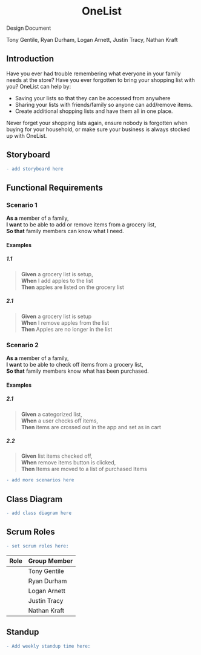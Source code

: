<h1 align="center">OneList</h1>


Design Document  

Tony Gentile, Ryan Durham, Logan Arnett, Justin Tracy, Nathan Kraft

## Introduction 

Have you ever had trouble remembering what everyone in your family needs at the store? Have you ever forgotten to bring your shopping list with you? OneList can help by:

-	Saving your lists so that they can be accessed from anywhere
-	Sharing your lists with friends/family so anyone can add/remove items.
-	Create additional shopping lists and have them all in one place.

Never forget your shopping lists again, ensure nobody is forgotten when buying for your household, or make sure your business is always stocked up with OneList.

## Storyboard

```diff
- add storyboard here
```

## Functional Requirements

### Scenario 1

**As a** member of a family,  
**I want** to be able to add or remove items from a grocery list,  
**So that** family members can know what I need.

#### Examples

##### 1.1
> **Given** a grocery list is setup,  
  **When** I add apples to the list  
  **Then** apples are listed on the grocery list

##### 2.1
> **Given** a grocery list is setup  
  **When** I remove apples from the list  
  **Then** Apples are no longer in the list
  
### Scenario 2

**As a** member of a family,  
**I want** to be able to check off items from a grocery list,  
**So that** family members know what has been purchased.

#### Examples

##### 2.1
> **Given** a categorized list,  
  **When** a user checks off items,  
  **Then** items are crossed out in the app and set as in cart

##### 2.2
> **Given** list items checked off,  
  **When** remove items button is clicked,  
  **Then** Items are moved to a list of purchased Items

```diff
- add more scenarios here
```

## Class Diagram

```diff
- add class diagram here
```

## Scrum Roles

```diff
- set scrum roles here:
```

| Role | Group Member |
|-|-|
|  | Tony Gentile |
|  | Ryan Durham |
|  | Logan Arnett |
|  | Justin Tracy |
|  | Nathan Kraft |

## Standup

```diff
- Add weekly standup time here:
```
